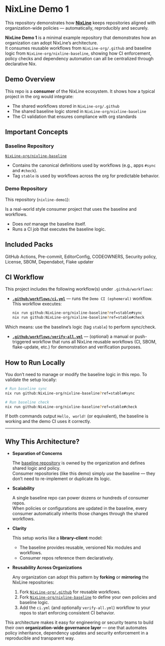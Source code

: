 # NixLine Demo 1

This repository demonstrates how **[NixLine](https://github.com/NixLine-org/nixline)** keeps repositories aligned with organization-wide policies — automatically, reproducibly and securely.

**NixLine Demo 1** is a minimal example repository that demonstrates how an organization can adopt NixLine’s architecture.  
It consumes reusable workflows from `NixLine-org/.github` and baseline logic from `NixLine-org/nixline-baseline`, showing how CI enforcement, policy checks and dependency automation can all be centralized through declarative Nix.


## Demo Overview

This repo is a **consumer** of the NixLine ecosystem. It shows how a typical project in the org would integrate:

- The shared workflows stored in `NixLine-org/.github`
- The shared baseline logic stored in `NixLine-org/nixline-baseline`
- The CI validation that ensures compliance with org standards

## Important Concepts

### Baseline Repository  

[`NixLine-org/nixline-baseline`](https://github.com/NixLine-org/nixline-baseline)  

- Contains the canonical definitions used by workflows (e.g., apps `#sync` and `#check`).  
- Tag `stable` is used by workflows across the org for predictable behavior.

### Demo Repository  

This repository (`nixline-demo1`):  

Is a real-world style consumer project that uses the baseline and workflows.  

- Does *not* manage the baseline itself.  
- Runs a CI job that executes the baseline logic.

## Included Packs

GitHub Actions, Pre-commit, EditorConfig, CODEOWNERS, Security policy, License, SBOM, Dependabot, Flake updater

## CI Workflow

This project includes the following workflow(s) under `.github/workflows`:

- **[`.github/workflows/ci.yml`](.github/workflows/ci.yml)** — runs the `Demo CI (ephemeral)` workflow.  
  This workflow executes:

  ```bash
  nix run github:NixLine-org/nixline-baseline?ref=stable#sync
  nix run github:NixLine-org/nixline-baseline?ref=stable#check
  ```

Which means: use the baseline’s logic (tag `stable`) to perform sync/check.

- **[`.github/workflows/verify-all.yml`](.github/workflows/verify-all.yml)** — (optional) a manual or push-triggered workflow that runs all NixLine reusable workflows (CI, SBOM, flake-update, etc.) for demonstration and verification purposes.

## How to Run Locally

You don’t need to manage or modify the baseline logic in this repo. To validate the setup locally:

```bash
# Run baseline sync
nix run github:NixLine-org/nixline-baseline?ref=stable#sync

# Run baseline check
nix run github:NixLine-org/nixline-baseline?ref=stable#check
```

If both commands output `Hello, world!` (or equivalent), the baseline is working and the demo CI uses it correctly.

---

## Why This Architecture?

- **Separation of Concerns**  

  The [baseline repository](https://github.com/NixLine-org/nixline-baseline) is owned by the organization and defines shared logic and policy.  
  Consumer repositories (like this demo) simply *use* the baseline — they don’t need to re-implement or duplicate its logic.

- **Scalability**  

  A single baseline repo can power dozens or hundreds of consumer repos.  
  When policies or configurations are updated in the baseline, every consumer automatically inherits those changes through the shared workflows.

- **Clarity**  

  This setup works like a **library–client** model:  
  - The baseline provides reusable, versioned Nix modules and workflows.  
  - Consumer repos reference them declaratively.

- **Reusability Across Organizations**  

  Any organization can adopt this pattern by **forking** or **mirroring** the NixLine repositories:  
  
  1. Fork [`NixLine-org/.github`](https://github.com/NixLine-org/.github) for reusable workflows.  
  2. Fork [`NixLine-org/nixline-baseline`](https://github.com/NixLine-org/nixline-baseline) to define your own policies and baseline logic.  
  3. Add the `ci.yml` (and optionally `verify-all.yml`) workflow to your repos to start enforcing consistent CI behavior.

This architecture makes it easy for engineering or security teams to build their own **organization-wide governance layer** — one that automates policy inheritance, dependency updates and security enforcement in a reproducible and transparent way.
